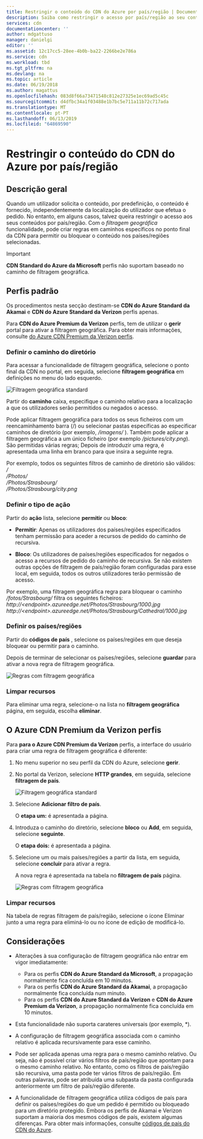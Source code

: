 ```yaml
---
title: Restringir o conteúdo do CDN do Azure por país/região | Documentos da Microsoft
description: Saiba como restringir o acesso por país/região ao seu conteúdo da CDN do Azure ao utilizar a funcionalidade de filtragem geográfica.
services: cdn
documentationcenter: ''
author: mdgattuso
manager: danielgi
editor: ''
ms.assetid: 12c17cc5-28ee-4b0b-ba22-2266be2e786a
ms.service: cdn
ms.workload: tbd
ms.tgt_pltfrm: na
ms.devlang: na
ms.topic: article
ms.date: 06/19/2018
ms.author: magattus
ms.openlocfilehash: 083d8f66a73471548c812e27325e1ec69ad5c45c
ms.sourcegitcommit: d4dfbc34a1f03488e1b7bc5e711a11b72c717ada
ms.translationtype: MT
ms.contentlocale: pt-PT
ms.lasthandoff: 06/13/2019
ms.locfileid: "64869590"
---
```

# <a name="restrict-azure-cdn-content-by-countryregion"></a>Restringir o conteúdo do CDN do Azure por país/região

## <a name="overview"></a>Descrição geral
Quando um utilizador solicita o conteúdo, por predefinição, o conteúdo é fornecido, independentemente da localização do utilizador que efetua o pedido. No entanto, em alguns casos, talvez queira restringir o acesso aos seus conteúdos por país/região. Com o *filtragem geográfica* funcionalidade, pode criar regras em caminhos específicos no ponto final da CDN para permitir ou bloquear o conteúdo nos países/regiões selecionadas.

> [!IMPORTANT]
> **CDN Standard do Azure da Microsoft** perfis não suportam baseado no caminho de filtragem geográfica.
> 

## <a name="standard-profiles"></a>Perfis padrão
Os procedimentos nesta secção destinam-se **CDN do Azure Standard da Akamai** e **CDN do Azure Standard da Verizon** perfis apenas. 

Para **CDN do Azure Premium da Verizon** perfis, tem de utilizar o **gerir** portal para ativar a filtragem geográfica. Para obter mais informações, consulte [do Azure CDN Premium da Verizon perfis](#azure-cdn-premium-from-verizon-profiles).

### <a name="define-the-directory-path"></a>Definir o caminho do diretório
Para acessar a funcionalidade de filtragem geográfica, selecione o ponto final da CDN no portal, em seguida, selecione **filtragem geográfica** em definições no menu do lado esquerdo. 

![Filtragem geográfica standard](./media/cdn-filtering/cdn-geo-filtering-standard.png)

Partir do **caminho** caixa, especifique o caminho relativo para a localização a que os utilizadores serão permitidos ou negados o acesso. 

Pode aplicar filtragem geográfica para todos os seus ficheiros com um reencaminhamento barra (/) ou selecionar pastas específicas ao especificar caminhos de diretório (por exemplo, */imagens/* ). Também pode aplicar a filtragem geográfica a um único ficheiro (por exemplo */pictures/city.png*). São permitidas várias regras; Depois de introduzir uma regra, é apresentada uma linha em branco para que insira a seguinte regra.

Por exemplo, todos os seguintes filtros de caminho de diretório são válidos:   
*/*                                 
*/Photos/*      
*/Photos/Strasbourg/*      
*/Photos/Strasbourg/city.png*

### <a name="define-the-type-of-action"></a>Definir o tipo de ação

Partir do **ação** lista, selecione **permitir** ou **bloco**: 

- **Permitir**: Apenas os utilizadores dos países/regiões especificados tenham permissão para aceder a recursos de pedido do caminho de recursiva.

- **Bloco**: Os utilizadores de países/regiões especificados for negados o acesso a recursos de pedido do caminho de recursiva. Se não existem outras opções de filtragem de país/região foram configuradas para esse local, em seguida, todos os outros utilizadores terão permissão de acesso.

Por exemplo, uma filtragem geográfica regra para bloquear o caminho */fotos/Strasbourg/* filtra os seguintes ficheiros:     
*http:\//\<endpoint>.azureedge.net/Photos/Strasbourg/1000.jpg*
*http:\//\<endpoint>.azureedge.net/Photos/Strasbourg/Cathedral/1000.jpg*

### <a name="define-the-countriesregions"></a>Definir os países/regiões
Partir do **códigos de país** , selecione os países/regiões em que deseja bloquear ou permitir para o caminho. 

Depois de terminar de selecionar os países/regiões, selecione **guardar** para ativar a nova regra de filtragem geográfica. 

![Regras com filtragem geográfica](./media/cdn-filtering/cdn-geo-filtering-rules.png)

### <a name="clean-up-resources"></a>Limpar recursos
Para eliminar uma regra, selecione-o na lista no **filtragem geográfica** página, em seguida, escolha **eliminar**.

## <a name="azure-cdn-premium-from-verizon-profiles"></a>O Azure CDN Premium da Verizon perfis
Para **para o Azure CDN Premium da Verizon** perfis, a interface do usuário para criar uma regra de filtragem geográfica é diferente:

1. No menu superior no seu perfil da CDN do Azure, selecione **gerir**.

2. No portal da Verizon, selecione **HTTP grandes**, em seguida, selecione **filtragem de país**.

    ![Filtragem geográfica standard](./media/cdn-filtering/cdn-geo-filtering-premium.png)

3. Selecione **Adicionar filtro de país**.

    O **etapa um:** é apresentada a página.

4. Introduza o caminho do diretório, selecione **bloco** ou **Add**, em seguida, selecione **seguinte**.

    O **etapa dois:** é apresentada a página. 

5. Selecione um ou mais países/regiões a partir da lista, em seguida, selecione **concluir** para ativar a regra. 
    
    A nova regra é apresentada na tabela no **filtragem de país** página.

    ![Regras com filtragem geográfica](./media/cdn-filtering/cdn-geo-filtering-premium-rules.png)

### <a name="clean-up-resources"></a>Limpar recursos
Na tabela de regras filtragem de país/região, selecione o ícone Eliminar junto a uma regra para eliminá-lo ou no ícone de edição de modificá-lo.

## <a name="considerations"></a>Considerações
* Alterações à sua configuração de filtragem geográfica não entrar em vigor imediatamente:
   * Para os perfis **CDN do Azure Standard da Microsoft**, a propagação normalmente fica concluída em 10 minutos. 
   * Para os perfis **CDN do Azure Standard da Akamai**, a propagação normalmente fica concluída num minuto. 
   * Para os perfis **CDN do Azure Standard da Verizon** e **CDN do Azure Premium da Verizon**, a propagação normalmente fica concluída em 10 minutos. 
 
* Esta funcionalidade não suporta carateres universais (por exemplo, *).

* A configuração de filtragem geográfica associada com o caminho relativo é aplicada recursivamente para esse caminho.

* Pode ser aplicada apenas uma regra para o mesmo caminho relativo. Ou seja, não é possível criar vários filtros de país/região que apontam para o mesmo caminho relativo. No entanto, como os filtros de país/região são recursiva, uma pasta pode ter vários filtros de país/região. Em outras palavras, pode ser atribuída uma subpasta da pasta configurada anteriormente um filtro de país/região diferente.

* A funcionalidade de filtragem geográfica utiliza códigos de país para definir os países/regiões do que um pedido é permitido ou bloqueado para um diretório protegido. Embora os perfis de Akamai e Verizon suportam a maioria dos mesmos códigos de país, existem algumas diferenças. Para obter mais informações, consulte [códigos de país do CDN do Azure](/previous-versions/azure/mt761717(v=azure.100)). 

